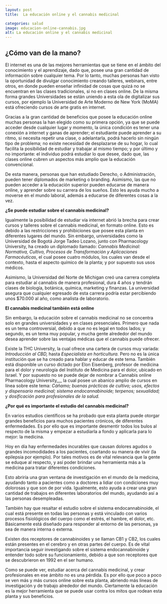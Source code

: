 ```yaml
---
layout: post
title:  La educación online y el cannabis medicinal 

categories: salud
image: educacion-online-cannabis.jpg
alt: La educación online y el cannabis medicinal 
---
```


## ¿Cómo van de la mano?

El internet es una de las mejores herramientas que se tiene en el ámbito del conocimiento y el aprendizaje, dado que, posee una gran cantidad de información sobre cualquier tema. Por lo tanto, muchas personas han visto la oportunidad de divulgar conocimiento creando talleres, webinars, entre otros, en donde pueden enseñar infinidad de cosas que quizá no se encuentran en las clases tradicionales, si no en clases online. De la misma forma grandes Universidades se están uniendo a esta ola de digitalizar sus cursos, por ejemplo la Universidad de Arte Moderno de New York (MoMA) está ofreciendo cursos de arte gratis en internet.

Gracias a la gran cantidad de beneficios que posee la educación online muchas personas la han elegido como su primera opción, ya que se puede acceder desde cualquier lugar y momento, la única condición es tener una conexión a internet y ganas de aprender; el estudiante puede aprender a su ritmo, si necesita repetir una clase, o adelantarla, podrá hacerlo sin ningún tipo de problema; no existe necesidad de desplazarse de su hogar, lo cual facilita la posibilidad de estudiar y trabajar al mismo tiempo; y por último y no importante: el individuo podrá estudiar lo que desee, dado que, las clases online cubren un aspectos más amplio que la educación convencional.

De esta manera, personas que han estudiado Derecho, o Administración, pueden tener diplomados de marketing o branding. Asimismo, las que no pueden acceder a la educación superior pueden educarse de manera online, y aprender sobre su carrera de los sueños. Esto les ayuda mucho a moverse en el mundo laboral, además a educarse de diferentes cosas a la vez.

**¿Se puede estudiar sobre el cannabis medicinal?**


Igualmente la posibilidad de estudiar vía internet abrió la brecha para crear cursos y talleres sobre el cannabis medicinal, en formato online. Esto es debido a las restricciones y prohibiciones que posee esta planta en diferentes lugares del mundo. Sin embargo, universidades como la Universidad de Bogotá Jorge Tadeo Lozano, junto con Pharmacology University, ha creado un diplomado llamado: _Cannabis Medicinal: Normativa, Cultivo, Procesos de Transformación y Aplicaciones Farmacéuticas_, el cual posee cuatro módulos, los cuales van desde el contexto, hasta el aspecto químico de la planta; y por supuesto sus usos médicos.

Asimismo, la Universidad del Norte de Michigan creó una carrera completa para estudiar al cannabis de manera profesional, dura 4 años y tendrán clases de biología, botánica, química, marketing y finanzas. La universidad asegura que cualquier egresado de esta carrera podría estar percibiendo unos $70.000 al año, como analista de laboratorio.

**El cannabis medicinal también está online**

Sin embargo, la educación sobre el cannabis medicinal no se concentra solo en grandes universidades y en clases presenciales. Primero que nada es un tema controversial, debido a que no es legal en todos lados; y segundo, es un tema muy popular, y mucha gente alrededor del mundo desea aprender sobre las ventajas médicas que el cannabis puede ofrecer.

Existe la THC University, la cual ofrece una cartera de cursos muy variada: _Introducción al CBD,_ hasta _Especialista en horticultura._ Pero no es la única institución que se ha creado para hablar y educar de este tema. También está disponible un curso dictado por Elon Eisenberg, profesor de medicina para el dolor y neurología del Instituto de Medicina para el dolor, ubicado en Israel. Y por supuesto no se puede dejar de nombrar a Cannabis online Pharmacology University_,_ la cual posee un abanico amplio de cursos en línea sobre este tema: _Cáñamo; buenas prácticas de cultivo; usos, efectos y dispensario medicinal; sistema endocannabinoide; terpenos; sexualidad;_ y _dosificación para profesionales de la salud._

**¿Por qué es importante el estudio del cannabis medicinal?**

En varios estudios científicos se ha probado que esta planta puede otorgar grandes beneficios para muchos pacientes crónicos, de diferentes enfermedades. Es por ello que es importante desmentir todos los bulos al respecto de la misma y empezar a estudiarla a fondo y aplicarla para lo mejor: la medicina.

Hoy en día hay enfermedades incurables que causan dolores agudos o grandes incomodidades a los pacientes, coartando su manera de vivir (la epilepsia por ejemplo). Por tales motivos es de vital relevancia que la gente se eduque al respecto, y así poder brindar una herramienta más a la medicina para tratar diferentes condiciones.

Esto abriría una gran ventana de investigación en el mundo de la medicina, ayudando tanto a pacientes como a doctores a lidiar con condiciones muy dolorosas y que son de por vida. Igualmente, esto ayuda a crear una gran cantidad de trabajos en diferentes laboratorios del mundo, ayudando así a las personas desempleadas.

También hay que resaltar el estudio sobre el sistema endocannabinoide, el cual está presente en todas las personas y está vinculado con varios procesos fisiológicos del cuerpo como el estrés, el hambre, el dolor, etc. Básicamente está diseñado para responder al entorno de las personas, ya sea de manera interna o externa.

Existen dos receptores de cannabinoides y se llaman CB1 y CB2, los cuales están presentes en el cerebro y en otras partes del cuerpo. Es de vital importancia seguir investigando sobre el sistema endocannabinoide y entender todo sobre su funcionamiento, debido a que son receptores que se descubrieron en 1992 en el ser humano.

Como se puede ver, estudiar acerca del cannabis medicinal, y crear profesionales en ese ámbito no es una pérdida. Es por ello que poco a poco se ven más y más cursos online sobre esta planta, abriendo más líneas de investigación y de trabajo alrededor del mundo. Ciertamente la educación es la mejor herramienta que se puede usar contra los mitos que rodean esta planta y sus beneficios.